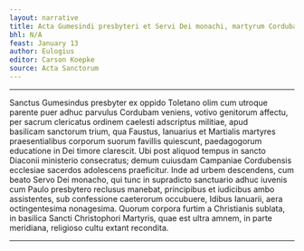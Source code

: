 ```yaml
---
layout: narrative
title: Acta Gumesindi presbyteri et Servi Dei monachi, martyrum Cordubae in Hispania
bhl: N/A
feast: January 13
author: Eulogius
editor: Carson Koepke
source: Acta Sanctorum
---
```


---

Sanctus Gumesindus presbyter ex oppido Toletano olim cum utroque parente puer adhuc parvulus Cordubam veniens, votivo genitorum affectu, per sacrum clericatus ordinem caelesti adscriptus militiae, apud basilicam sanctorum trium, qua Faustus, Ianuarius et Martialis martyres praesentialibus corporum suorum favillis quiescunt, paedagogorum educatione in Dei timore clarescit. Ubi post aliquod tempus in sancto Diaconii ministerio consecratus; demum cuiusdam Campaniae Cordubensis ecclesiae sacerdos adolescens praeficitur. Inde ad urbem descendens, cum beato Servo Dei monacho, qui tunc in supradicto sanctuario adhuc iuvenis cum Paulo presbytero reclusus manebat, principibus et iudicibus ambo assistentes, sub confessione caeterorum occubuere, Idibus Ianuarii, aera octingentesima nonagesima. Quorum corpora furtim a Christianis sublata, in basilica Sancti Christophori Martyris, quae est ultra amnem, in parte meridiana, religioso cultu extant recondita.

---
